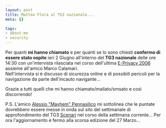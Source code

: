 ```yaml
--- 
layout: post
title: Matteo Flora al TG3 nazionale...
meta: {}

tags: 
- about-me
- security
---
```

Per quanti **mi hanno chiamato** e per quanti se lo sono chiesti **confermo di essere stato ospite** ieri 2 Giugno all'interno del **TG3 nazionale** delle ore 14:30 con un'intervista rilasciata nel corso dell'ultima [E-Privacy 2006](http://www.lastknight.com/2006/05/18/e-privacy-2006-e-spyware/) assieme all'amico Marco Calamari.  
Nell'intervista si è discusso di sicurezza online e di possibili pericoli per la navigazione da parte dell'incauto navigante...  

Grazie a tutti quelli che mi hanno chiamato/mailato/smsato e così discorrendo!

P.S. L'amico [Alessio "Mayhem" Pennasilico](http://www.recursiva.org) mi sottolinea che le puntate dovrebbero essere messe in onda sul sito del settimanale di approfondimento del TG3 [Scenari](http://www.tg3.rai.it/scenari) nel corso della settimana corrente... Per ora l'aggiornamento è fermo alla scorsa edizione del 27 Marzo... 
